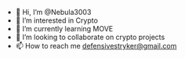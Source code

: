 - 👋 Hi, I’m @Nebula3003
- 👀 I’m interested in Crypto 
- 🌱 I’m currently learning MOVE
- 💞️ I’m looking to collaborate on crypto projects 
- 📫 How to reach me defensivestryker@gmail.com

<!---
Nebula3003/Nebula3003 is a ✨ special ✨ repository because its `README.md` (this file) appears on your GitHub profile.
You can click the Preview link to take a look at your changes.
--->
